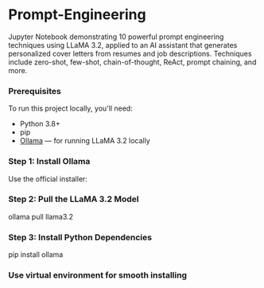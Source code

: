 # Prompt-Engineering
Jupyter Notebook demonstrating 10 powerful prompt engineering techniques using LLaMA 3.2, applied to an AI assistant that generates personalized cover letters from resumes and job descriptions. Techniques include zero-shot, few-shot, chain-of-thought, ReAct, prompt chaining, and more.

###  Prerequisites
To run this project locally, you'll need:

- Python 3.8+
- pip
- [Ollama](https://ollama.com/) — for running LLaMA 3.2 locally


### Step 1: Install Ollama

Use the official installer:

### Step 2: Pull the LLaMA 3.2 Model
ollama pull llama3.2

### Step 3: Install Python Dependencies
pip install ollama

### Use virtual environment for smooth installing

